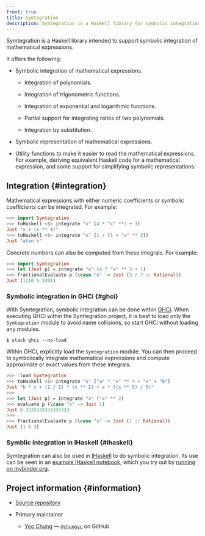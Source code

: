 ```yaml
---
front: true
title: Symtegration
description: Symtegration is a Haskell library for symbolic integration.
---
```


Symtegration is a Haskell library intended to support symbolic integration of mathematical expressions.

It offers the following:

*   Symbolic integration of mathematical expressions.

    *   Integration of polynomials.

    *   Integration of trigonometric functions.

    *   Integration of exponential and logarithmic functions.

    *   Partial support for integrating ratios of two polynomials.

    *   Integration by substitution.

*   Symbolic representation of mathematical expressions.

*   Utility functions to make it easier to read the mathematical expressions.
    For example, deriving equivalent Haskell code for a mathematical expression,
    and some support for simplifying symbolic representations.

## Integration {#integration}

Mathematical expressions with either numeric coefficients or symbolic coefficients
can be integrated.  For example:

```haskell
>>> import Symtegration
>>> toHaskell <$> integrate "x" (4 * "x" **3 + 1)
Just "x + (x ** 4)"
>>> toHaskell <$> integrate "x" (1 / (1 + "x" ** 2))
Just "atan x"
```

Concrete numbers can also be computed from these integrals.  For example:

```haskell
>>> import Symtegration
>>> let (Just p) = integrate "x" (4 * "x" ** 3 + 1)
>>> fractionalEvaluate p (\case "x" -> Just (3 / 7 :: Rational))
Just (1110 % 2401)
```

### Symbolic integration in GHCi {#ghci}

With Symtegration, symbolic integration can be done within [GHCi].
When executing GHCi within the Symtegration project, it is best
to load only the `Symtegration` module to avoid name collisions,
so start GHCi without loading any modules.

```shell
$ stack ghci --no-load
```

Within GHCi, explicitly load the `Symtegration` module.
You can then proceed to symbolically integrate mathematical expressions
and compute approximate or exact values from these integrals.

```haskell
>>> :load Symtegration
>>> toHaskell <$> integrate "x" ("a" * "x" ** 4 + "x" + "b")
Just "b * x + (1 / 2) * (x ** 2) + a * ((x ** 5) / 5)"
>>>
>>> let (Just p) = integrate "x" ("x" ** 2)
>>> evaluate p (\case "x" -> Just 1)
Just 0.3333333333333333
>>>
>>> fractionalEvaluate p (\case "x" -> Just (1 :: Rational))
Just (1 % 3)
```

[GHCi]: https://downloads.haskell.org/ghc/latest/docs/users_guide/ghci.html

### Symblic integration in IHaskell {#ihaskell}

Symtegration can also be used in [IHaskell] to do symbolic integration.
Its use can be seen in an [example IHaskell notebook],
which you try out by [running on mybinder.org].

[IHaskell]: https://github.com/IHaskell/IHaskell
[example IHaskell notebook]: https://github.com/chungyc/haskell-notebooks/blob/main/Symtegration.ipynb
[running on mybinder.org]: https://mybinder.org/v2/gh/chungyc/ihaskell/custom?urlpath=git-pull%3Frepo%3Dhttps%253A%252F%252Fgithub.com%252Fchungyc%252Fhaskell-notebooks%26urlpath%3Dlab%252Ftree%252Fhaskell-notebooks%252FSymtegration.ipynb%26branch%3Dmain

## Project information {#information}

*   [Source repository](https://github.com/symtegration/symtegration)

*   Primary maintainer

    *   [Yoo Chung](https://chungyc.org) &mdash; [`@chungyc`](https://github.com/chungyc) on GitHub
